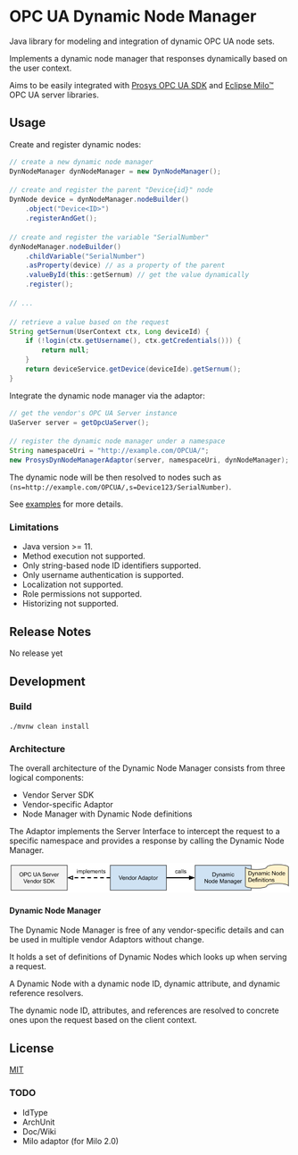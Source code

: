 # OPC UA Dynamic Node Manager

Java library for modeling and integration of dynamic OPC UA node sets.

Implements a dynamic node manager that responses dynamically based on the user context.

Aims to be easily integrated with [Prosys OPC UA SDK](https://www.prosysopc.com/products/opc-ua-java-sdk/) and [Eclipse Milo™](https://github.com/eclipse/milo) OPC UA server libraries.

## Usage

Create and register dynamic nodes:

```java
// create a new dynamic node manager
DynNodeManager dynNodeManager = new DynNodeManager();

// create and register the parent "Device{id}" node 
DynNode device = dynNodeManager.nodeBuilder()
    .object("Device<ID>")
    .registerAndGet();

// create and register the variable "SerialNumber" 
dynNodeManager.nodeBuilder()
    .childVariable("SerialNumber")
    .asProperty(device) // as a property of the parent
    .valueById(this::getSernum) // get the value dynamically
    .register();

// ...

// retrieve a value based on the request
String getSernum(UserContext ctx, Long deviceId) {
    if (!login(ctx.getUsername(), ctx.getCredentials())) {
        return null;
    }
    return deviceService.getDevice(deviceIde).getSernum();
}
```

Integrate the dynamic node manager via the adaptor:

```java
// get the vendor's OPC UA Server instance
UaServer server = getOpcUaServer();

// register the dynamic node manager under a namespace
String namespaceUri = "http://example.com/OPCUA/";
new ProsysDynNodeManagerAdaptor(server, namespaceUri, dynNodeManager);
```

The dynamic node will be then resolved to nodes such as `(ns=http://example.com/OPCUA/,s=Device123/SerialNumber)`.

See [examples](examples) for more details.

### Limitations

- Java version >= 11.
- Method execution not supported.
- Only string-based node ID identifiers supported.
- Only username authentication is supported.
- Localization not supported.
- Role permissions not supported.
- Historizing not supported.

## Release Notes

No release yet

## Development

### Build

```shell
./mvnw clean install
```

### Architecture

The overall architecture of the Dynamic Node Manager consists from three logical components:

- Vendor Server SDK
- Vendor-specific Adaptor
- Node Manager with Dynamic Node definitions

The Adaptor implements the Server Interface to intercept the request to a specific namespace and provides a response by calling the Dynamic Node Manager.

![Dynamic Node Manager Architecture](doc/Dynamic-Node-Manager-Architecture.png)

#### Dynamic Node Manager

The Dynamic Node Manager is free of any vendor-specific details and can be used in multiple vendor Adaptors without change.

It holds a set of definitions of Dynamic Nodes which looks up when serving a request.

A Dynamic Node with a dynamic node ID, dynamic attribute, and dynamic reference resolvers.

The dynamic node ID, attributes, and references are resolved to concrete ones upon the request based on the client context. 

## License

[MIT](https://github.com/connectedcooking/opcua-dynamic-node-manager/blob/main/LICENSE)

### TODO

- IdType
- ArchUnit
- Doc/Wiki
- Milo adaptor (for Milo 2.0)
